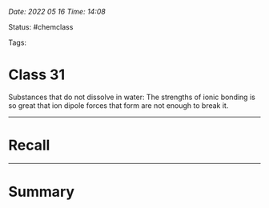 *Date: 2022 05 16 Time: 14:08*


Status: #chemclass

Tags: 


# Class 31

Substances that do not dissolve in water:
	The strengths of ionic bonding is so great that ion dipole forces that form are not enough to break it.



---
# Recall







---
# Summary


